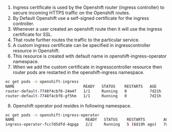 1. Ingress certificate is used by the Openshift router (ingress controller) to secure incoming HTTPS traffic on the Openshift routes.
2. By Default Openshift use a self-signed certificate for the ingress controller.
3. Whenever a user created an openshift route then it will use the ingress certificate for SSL.
4. That route further routes the traffic to the particular service.
5. A custom ingress certificate can be specified in ingresscontroller resource in Openshift.
6. This resource is created with default name in openshift-ingress-operator namespace.
7. When we add the custom certificate in ingresscontroller resource then router pods are restarted in the openshift-ingress namespace.

```bash
oc get pods -n openshift-ingress         
NAME                              READY   STATUS    RESTARTS   AGE
router-default-7748f4cbf8-24m4f   1/1     Running   0          7d21h
router-default-7748f4cbf8-gf5hm   1/1     Running   0          7d21h
```
8. Openshift operator pod resides in following namespace.
```bash
oc get pods -n openshift-ingress-operator
NAME                               READY   STATUS    RESTARTS        AGE
ingress-operator-fcc7d5dfd-4qpgp   2/2     Running   5 (6d19h ago)   7d21h
```
